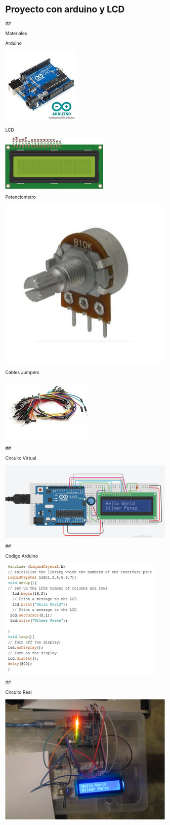 # Proyecto con arduino y LCD
##<p>Materiales</p>
Arduino

<IMG SRC="Arduino.jpg">

<p>LCD</p>
<IMG SRC="LCD.jpg">

<p>Potenciometro</p>
<IMG SRC="Potenciometro.jpg">

<p>Cables Jumpers</p>
<IMG SRC="CablesJumpers.jpg">

##<p>Circuito Virtual</p>
<IMG SRC="Captura Circuito Virtual.PNG">

##<p>Codigo Arduino</p>
<IMG SRC="CapturaCodigo.JPG">

##<p>Circuito Real</p>
<IMG SRC="Circuito Real.JPG">

